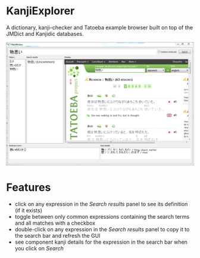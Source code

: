KanjiExplorer
=============

A dictionary, kanji-checker and Tatoeba example browser built on top of the JMDict and Kanjidic databases.

![Screencap](2013_08_21.PNG)

# Features

- click on any expression in the *Search results* panel to see its definition (if it exists)
- toggle between only common expressions containing the search terms and all matches with a checkbox
- double-click on any expression in the *Search results* panel to copy it to the search bar and refresh the GUI
- see component kanji details for the expression in the search bar when you click on *Search*